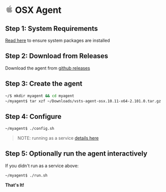# ![osx](../res/apple_med.png) OSX Agent

## Step 1: System Requirements

[Read here](../preview/latebreaking.md) to ensure system packages are installed

## Step 2: Download from Releases

Download the agent from [github releases](https://github.com/Microsoft/vsts-agent/releases/tag/v2.101.0)

## Step 3: Create the agent

```bash
~/$ mkdir myagent && cd myagent
~/myagent$ tar xzf ~/Downloads/vsts-agent-osx.10.11-x64-2.101.0.tar.gz
```
## Step 4: Configure

```bash
~/myagent$ ./config.sh

```

> NOTE: running as a service [details here](nixsvc.md)

## Step 5: Optionally run the agent interactively

If you didn't run as a service above:

```bash
~/myagent$ ./run.sh
```

**That's It!**  
